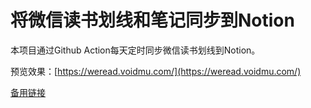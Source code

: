 # 将微信读书划线和笔记同步到Notion


本项目通过Github Action每天定时同步微信读书划线到Notion。

预览效果：[https://weread.voidmu.com/](https://weread.voidmu.com/)


[备用链接](https://bottlenose-cafe-51c.notion.site/12786019c92c8151ba12d7d4a6f4c3d5)

